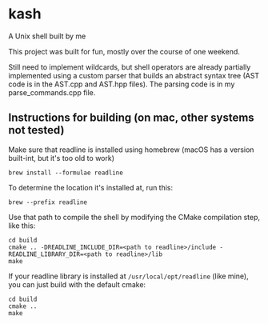 # kash
A Unix shell built by me

This project was built for fun, mostly over the course of one weekend.

Still need to implement wildcards, but shell operators are already partially implemented using a custom parser that builds an abstract syntax tree (AST code is in the AST.cpp and AST.hpp files). The parsing code is in my parse_commands.cpp file. 

## Instructions for building (on mac, other systems not tested)

Make sure that readline is installed using homebrew (macOS has a version built-int, but it's too old to work)
```
brew install --formulae readline
```

To determine the location it's installed at, run this:
```
brew --prefix readline
```

Use that path to compile the shell by modifying the CMake compilation step, like this:
```
cd build
cmake .. -DREADLINE_INCLUDE_DIR=<path to readline>/include -READLINE_LIBRARY_DIR=<path to readline>/lib
make
```

If your readline library is installed at `/usr/local/opt/readline` (like mine), you can just build with the default cmake:
```
cd build
cmake ..
make
```
